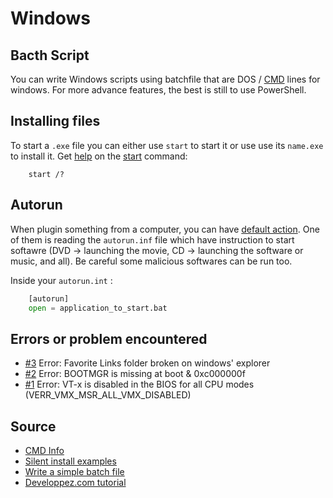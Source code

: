 # Windows

## Bacth Script
You can write Windows scripts using batchfile that are DOS / [CMD](https://ss64.com/nt/) lines for windows. For more advance features, the best is still to use PowerShell.

## Installing files
To start a `.exe` file you can either use `start` to start it or use use its `name.exe` to install it.
Get [help](https://technet.microsoft.com/en-us/library/cc770297(v=ws.11).aspx) on the [start](https://ss64.com/nt/start.html) command:

```batch
    start /?
```
## Autorun
When plugin something from a computer, you can have [default action](https://www.howtogeek.com/howto/windows-vista/disable-autoplay-in-windows-vista/). One of them is reading the `autorun.inf` file which have instruction to start softawre (DVD -> launching the movie, CD -> launching the software or music, and all). Be careful some malicious softwares can be run too.

Inside your `autorun.int` :
```python (for colouring)
	[autorun]
	open = application_to_start.bat
```
	
## Errors or problem encountered

- [#3](https://github.com/Sylhare/Windows/issues/3) Error: Favorite Links folder broken on windows' explorer
- [#2](https://github.com/Sylhare/Windows/issues/2) Error: BOOTMGR is missing at boot & 0xc000000f
- [#1](https://github.com/Sylhare/Windows/issues/1) Error: VT-x is disabled in the BIOS for all CPU modes (VERR_VMX_MSR_ALL_VMX_DISABLED)
	
## Source

- [CMD Info](http://steve-jansen.github.io/guides/windows-batch-scripting/part-1-getting-started.html)
- [Silent install examples](http://help.tracker-software.com/EUM/default.aspx?pageid=silent_installation_pro5)
- [Write a simple batch file](https://www.howtogeek.com/263177/how-to-write-a-batch-script-on-windows/)
- [Developpez.com tutorial](http://initscreen.developpez.com/tutoriels/batch/apprendre-la-programmation-de-script-batch/)
    
